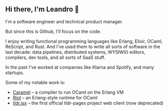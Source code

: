 ## Hi there, I'm Leandro 👋

I'm a software engineer and technical product manager.

But since this is Github, I'll focus on the code.

I enjoy writing functional programming languages like Erlang, Elixir, OCaml, ReScript, and Rust. And I've used them to write all sorts of software in the last decade: data pipelines, distributed systems, WYSIWIG editors, compilers, dev tools, and all sorts of SaaS stuff.

In the past I've worked at companies like Klarna and Spotify, and many startups.

Some of my notable work is:

* [Caramel](https://github.com/leostera/caramel) – a compiler to run OCaml on the Erlang VM
* [Riot](https://github.com/riot-ml/riot) – an Erlang-style runtime for OCaml
* [tldr.jsx](https://github.com/leostera/tld.jsx) – the first official tldr-pages project web client (now deprecated)
